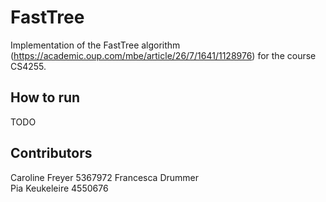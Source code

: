 # FastTree 

Implementation of the FastTree algorithm (https://academic.oup.com/mbe/article/26/7/1641/1128976) for the course CS4255.

## How to run

TODO

## Contributors

Caroline Freyer 5367972
Francesca Drummer  
Pia Keukeleire 4550676  